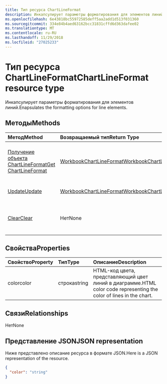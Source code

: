 ```yaml
---
title: Тип ресурса ChartLineFormat
description: Инкапсулирует параметры форматирования для элементов линий.
ms.openlocfilehash: 6e43818bc55972585deff5aa2add1d513f031360
ms.sourcegitcommit: 334e84b4aed63162bcc31831cffd6d363dafee02
ms.translationtype: MT
ms.contentlocale: ru-RU
ms.lasthandoff: 11/29/2018
ms.locfileid: "27025233"
---
```

# <a name="chartlineformat-resource-type"></a><span data-ttu-id="2ab4d-103">Тип ресурса ChartLineFormat</span><span class="sxs-lookup"><span data-stu-id="2ab4d-103">ChartLineFormat resource type</span></span>

<span data-ttu-id="2ab4d-104">Инкапсулирует параметры форматирования для элементов линий.</span><span class="sxs-lookup"><span data-stu-id="2ab4d-104">Enapsulates the formatting options for line elements.</span></span>


## <a name="methods"></a><span data-ttu-id="2ab4d-105">Методы</span><span class="sxs-lookup"><span data-stu-id="2ab4d-105">Methods</span></span>

| <span data-ttu-id="2ab4d-106">Метод</span><span class="sxs-lookup"><span data-stu-id="2ab4d-106">Method</span></span>           | <span data-ttu-id="2ab4d-107">Возвращаемый тип</span><span class="sxs-lookup"><span data-stu-id="2ab4d-107">Return Type</span></span>    |<span data-ttu-id="2ab4d-108">Описание</span><span class="sxs-lookup"><span data-stu-id="2ab4d-108">Description</span></span>|
|:---------------|:--------|:----------|
|[<span data-ttu-id="2ab4d-109">Получение объекта ChartLineFormat</span><span class="sxs-lookup"><span data-stu-id="2ab4d-109">Get ChartLineFormat</span></span>](../api/chartlineformat-get.md) | [<span data-ttu-id="2ab4d-110">WorkbookChartLineFormat</span><span class="sxs-lookup"><span data-stu-id="2ab4d-110">WorkbookChartLineFormat</span></span>](chartlineformat.md) |<span data-ttu-id="2ab4d-111">Чтение свойств и связей объекта chartLineFormat.</span><span class="sxs-lookup"><span data-stu-id="2ab4d-111">Read properties and relationships of chartLineFormat object.</span></span>|
|[<span data-ttu-id="2ab4d-112">Update</span><span class="sxs-lookup"><span data-stu-id="2ab4d-112">Update</span></span>](../api/chartlineformat-update.md) | [<span data-ttu-id="2ab4d-113">WorkbookChartLineFormat</span><span class="sxs-lookup"><span data-stu-id="2ab4d-113">WorkbookChartLineFormat</span></span>](chartlineformat.md) |<span data-ttu-id="2ab4d-114">Обновление объекта ChartLineFormat.</span><span class="sxs-lookup"><span data-stu-id="2ab4d-114">Update ChartLineFormat object.</span></span> |
|[<span data-ttu-id="2ab4d-115">Clear</span><span class="sxs-lookup"><span data-stu-id="2ab4d-115">Clear</span></span>](../api/chartlineformat-clear.md)|<span data-ttu-id="2ab4d-116">Нет</span><span class="sxs-lookup"><span data-stu-id="2ab4d-116">None</span></span>|<span data-ttu-id="2ab4d-117">Очищает формат линий элемента диаграммы.</span><span class="sxs-lookup"><span data-stu-id="2ab4d-117">Clear the line format of a chart element.</span></span>|

## <a name="properties"></a><span data-ttu-id="2ab4d-118">Свойства</span><span class="sxs-lookup"><span data-stu-id="2ab4d-118">Properties</span></span>
| <span data-ttu-id="2ab4d-119">Свойство</span><span class="sxs-lookup"><span data-stu-id="2ab4d-119">Property</span></span>     | <span data-ttu-id="2ab4d-120">Тип</span><span class="sxs-lookup"><span data-stu-id="2ab4d-120">Type</span></span>   |<span data-ttu-id="2ab4d-121">Описание</span><span class="sxs-lookup"><span data-stu-id="2ab4d-121">Description</span></span>|
|:---------------|:--------|:----------|
|<span data-ttu-id="2ab4d-122">color</span><span class="sxs-lookup"><span data-stu-id="2ab4d-122">color</span></span>|<span data-ttu-id="2ab4d-123">строка</span><span class="sxs-lookup"><span data-stu-id="2ab4d-123">string</span></span>|<span data-ttu-id="2ab4d-124">HTML-код цвета, представляющий цвет линий в диаграмме.</span><span class="sxs-lookup"><span data-stu-id="2ab4d-124">HTML color code representing the color of lines in the chart.</span></span>|

## <a name="relationships"></a><span data-ttu-id="2ab4d-125">Связи</span><span class="sxs-lookup"><span data-stu-id="2ab4d-125">Relationships</span></span>
<span data-ttu-id="2ab4d-126">Нет</span><span class="sxs-lookup"><span data-stu-id="2ab4d-126">None</span></span>


## <a name="json-representation"></a><span data-ttu-id="2ab4d-127">Представление JSON</span><span class="sxs-lookup"><span data-stu-id="2ab4d-127">JSON representation</span></span>

<span data-ttu-id="2ab4d-128">Ниже представлено описание ресурса в формате JSON.</span><span class="sxs-lookup"><span data-stu-id="2ab4d-128">Here is a JSON representation of the resource.</span></span>

<!--{
  "blockType": "resource",
  "baseType": "microsoft.graph.entity",
  "optionalProperties": [],
  "@odata.type": "microsoft.graph.workbookChartLineFormat"
}-->

```json
{
  "color": "string"
}

```

<!-- uuid: 8fcb5dbc-d5aa-4681-8e31-b001d5168d79
2015-10-25 14:57:30 UTC -->
<!-- {
  "type": "#page.annotation",
  "description": "ChartLineFormat resource",
  "keywords": "",
  "section": "documentation",
  "tocPath": ""
}-->